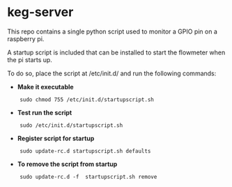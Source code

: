 # keg-server

This repo contains a single python script used to monitor a GPIO pin on a raspberry pi.


A startup script is included that can be installed to start the flowmeter when the pi starts up.


To do so, place the script at /etc/init.d/ and run the following commands:


* **Make it executable**
```
    sudo chmod 755 /etc/init.d/startupscript.sh
```
* **Test run the script**
```
    sudo /etc/init.d/startupscript.sh
```
* **Register script for startup**
```
    sudo update-rc.d startupscript.sh defaults
```
* **To remove the script from startup**
```
    sudo update-rc.d -f  startupscript.sh remove
```